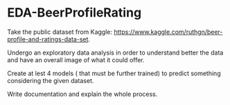 # EDA-BeerProfileRating


Take the public dataset from Kaggle: https://www.kaggle.com/ruthgn/beer-profile-and-ratings-data-set.

Undergo an exploratory data analysis in order to understand better the data and have an overall image of what it could offer.

Create at lest 4 models ( that must be further trained) to predict something considering the given dataset.

Write documentation and explain the whole process. 
